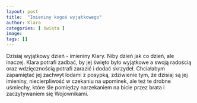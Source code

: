 ```yaml
---
layout: post
title:  "Imieniny kogoś wyjątkowego"
author: Klara
categories: [ święta ]
image: 
tags: []
---
```



Dzisiaj wyjątkowy dzień - imieniny Klary. Niby dzień jak co dzień, ale inaczej. Klara potrafi zadbać, by jej święto było wyjątkowe a swoją radością oraz wdzięcznością potrafi zarazić i dodać skrzydeł. Chciałabym zapamiętać jej zachwyt lodami z posypką, zdziwienie tym, że dzisiaj są jej imieniny, niecierpliwość w czekaniu na upominek, ale też te drobne uśmiechy, które śle pomiędzy narzekaniem na bicie przez brata i zaczytywaniem się Wojownikami.

